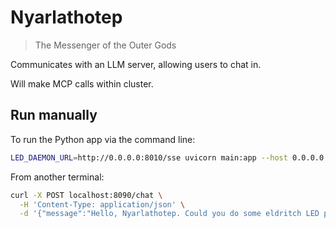 # Nyarlathotep

> The Messenger of the Outer Gods

Communicates with an LLM server, allowing users to chat in.

Will make MCP calls within cluster.

## Run manually

To run the Python app via the command line:

```sh
LED_DAEMON_URL=http://0.0.0.0:8010/sse uvicorn main:app --host 0.0.0.0 --port 8090 --reload
```

From another terminal:

```sh
curl -X POST localhost:8090/chat \
  -H 'Content-Type: application/json' \
  -d '{"message":"Hello, Nyarlathotep. Could you do some eldritch LED patterns?"}'
```
